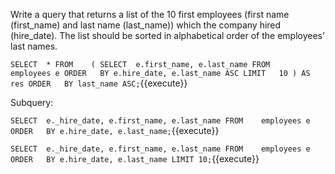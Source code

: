 Write a query that returns a list of the 10 first employees (first name (first\_name) and last name (last\_name)) which the company hired (hire\_date). The list should be sorted in alphabetical order of the employees’ last names.


``
SELECT	*
FROM	(
			SELECT	e.first_name, e.last_name
			FROM	employees e
			ORDER	BY e.hire_date, e.last_name ASC
			LIMIT	10
		) AS res
ORDER	BY last_name ASC;
``{{execute}}


Subquery:


``
SELECT	e._hire_date, e.first_name, e.last_name
FROM	employees e
ORDER	BY e.hire_date, e.last_name;
``{{execute}}


``
SELECT	e._hire_date, e.first_name, e.last_name
FROM	employees e
ORDER	BY e.hire_date, e.last_name
LIMIT 10;
``{{execute}}


